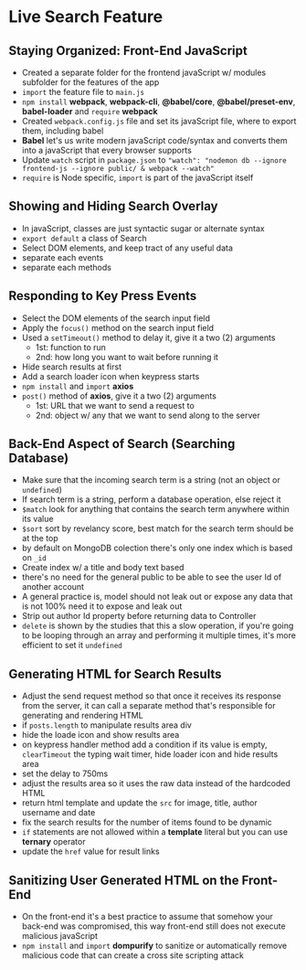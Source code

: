 # Live Search Feature

## Staying Organized: Front-End JavaScript

- Created a separate folder for the frontend javaScript w/ modules subfolder for the features of the app
- `import` the feature file to `main.js`
- `npm install` **webpack**, **webpack-cli**, **@babel/core**, **@babel/preset-env**, **babel-loader** and `require` **webpack**
- Created `webpack.config.js` file and set its javaScript file, where to export them, including babel
- **Babel** let's us write modern javaScript code/syntax and converts them into a javaScript that every browser supports
- Update `watch` script in `package.json` to `"watch": "nodemon db --ignore frontend-js --ignore public/ & webpack --watch"`
- `require` is Node specific, `import` is part of the javaScript itself


## Showing and Hiding Search Overlay

- In javaScript, classes are just syntactic sugar or alternate syntax
- `export default` a class of Search
- Select DOM elements, and keep tract of any useful data
- separate each events
- separate each methods


## Responding to Key Press Events

- Select the DOM elements of the search input field
- Apply the `focus()` method on the search input field
- Used a `setTimeout()` method to delay it, give it a two (2) arguments
  - 1st: function to run
  - 2nd: how long you want to wait before running it
- Hide search results at first
- Add a search loader icon when keypress starts
- `npm install` and `import` **axios**
- `post()` method of **axios**, give it a two (2) arguments
  - 1st: URL that we want to send a request to
  - 2nd: object w/ any that we want to send along to the server


## Back-End Aspect of Search (Searching Database)

- Make sure that the incoming search term is a string (not an object or `undefined`)
- If search term is a string, perform a database operation, else reject it
- `$match` look for anything that contains the search term anywhere within its value
- `$sort` sort by revelancy score, best match for the search term should be at the top
- by default on MongoDB colection there's only one index which is based on `_id`
- Create index w/ a title and body text based
- there's no need for the general public to be able to see the user Id of another account
- A general practice is, model should not leak out or expose any data that is not 100% need it to expose and leak out
- Strip out author Id property before returning data to Controller
- `delete` is shown by the studies that this a slow operation, if you're going to be looping through an array and performing it multiple times, it's more efficient to set it `undefined`


## Generating HTML for Search Results

- Adjust the send request method so that once it receives its response from the server, it can call a separate method that's responsible for generating and rendering HTML
- if `posts.length` to manipulate results area div
- hide the loade icon and show results area
- on keypress handler method add a condition if its value is empty, `clearTimeout` the typing wait timer, hide loader icon and hide results area
- set the delay to 750ms
- adjust the results area so it uses the raw data instead of the hardcoded HTML
- return html template and update the `src` for image, title, author username and date
- fix the search results for the number of items found to be dynamic
- `if` statements are not allowed within a **template** literal but you can use **ternary** operator
- update the `href` value for result links


## Sanitizing User Generated HTML on the Front-End

- On the front-end it's a best practice to assume that somehow your back-end was compromised, this way front-end still does not execute malicious javaScript
- `npm install` and `import` **dompurify** to sanitize or automatically remove malicious code that can create a cross site scripting attack
